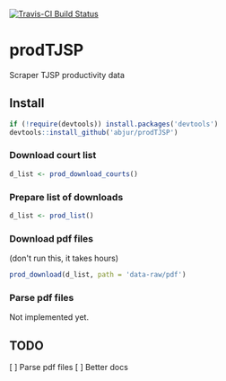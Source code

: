 [![Travis-CI Build Status](https://travis-ci.org/abjur/prodTJSP.svg?branch=master)](https://travis-ci.org/abjur/prodTJSP)

# prodTJSP

Scraper TJSP productivity data

## Install

```r
if (!require(devtools)) install.packages('devtools')
devtools::install_github('abjur/prodTJSP')
```

### Download court list

```r
d_list <- prod_download_courts()
```

### Prepare list of downloads

```r
d_list <- prod_list()
```

### Download pdf files

(don't run this, it takes hours)

```r
prod_download(d_list, path = 'data-raw/pdf')
```

### Parse pdf files

Not implemented yet.

## TODO

[ ] Parse pdf files
[ ] Better docs
